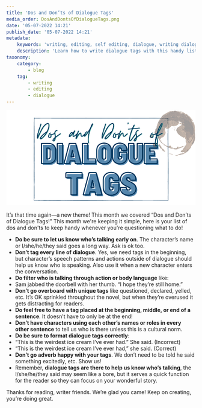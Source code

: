 ```yaml
---
title: 'Dos and Don’ts of Dialogue Tags'
media_order: DosAndDontsOfDialogueTags.png
date: '05-07-2022 14:21'
publish_date: '05-07-2022 14:21'
metadata:
    keywords: 'writing, editing, self editing, dialogue, writing dialogue'
    description: 'Learn how to write dialogue tags with this handy list of what to do and what not to do when it comes to who is speaking in dialogue.'
taxonomy:
    category:
        - blog
    tag:
        - writing
        - editing
        - dialogue
---
```


![Dos And Don'ts Of Dialogue Tags](DosAndDontsOfDialogueTags.png "DosAndDontsOfDialogueTags")

It’s that time again—a new theme! This month we covered “Dos and Don’ts of Dialogue Tags!” This month we're keeping it simple, here is your list of dos and don'ts to keep handy whenever you're questioning what to do!

* **Do be sure to let us know who’s talking early on**. The character’s name or I/she/he/they said goes a long way. Ask is ok too. 
* **Don’t tag every line of dialogue**. Yes, we need tags in the beginning, but character’s speech patterns and actions outside of dialogue should help us know who is speaking. Also use it when a new character enters the conversation. 
* **Do filter who is talking through action or body language** like: 
 * Sam jabbed the doorbell with her thumb. “I hope they’re still home.”
* **Don’t go overboard with unique tags** like questioned, declared, yelled, etc. It’s OK sprinkled throughout the novel, but when they’re overused it gets distracting for readers. 
* **Do feel free to have a tag placed at the beginning, middle, or end of a sentence**. It doesn’t have to only be at the end! 
* **Don’t have characters using each other’s names or roles in every other sentence** to tell us who is there unless this is a cultural norm. 
* **Do be sure to format dialogue tags correctly**:
 * “This is the weirdest ice cream I’ve ever had.” She said. (Incorrect)
 * “This is the weirdest ice cream I’ve ever had,” she said. (Correct)
* **Don’t go adverb happy with your tags**. We don’t need to be told he said something excitedly, etc. Show us! 
* Remember, **dialogue tags are there to help us know who’s talking**, the I/she/he/they said may seem like a bore, but it serves a quick function for the reader so they can focus on your wonderful story. 

Thanks for reading, writer friends. We’re glad you came! Keep on creating, you’re doing great. 
